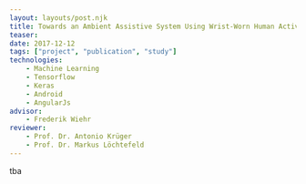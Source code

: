 ```yaml
---
layout: layouts/post.njk
title: Towards an Ambient Assistive System Using Wrist-Worn Human Activity Recognition
teaser: 
date: 2017-12-12
tags: ["project", "publication", "study"]
technologies:
    - Machine Learning
    - Tensorflow
    - Keras
    - Android
    - AngularJs
advisor:
    - Frederik Wiehr
reviewer:
    - Prof. Dr. Antonio Krüger
    - Prof. Dr. Markus Löchtefeld
---
```



tba
